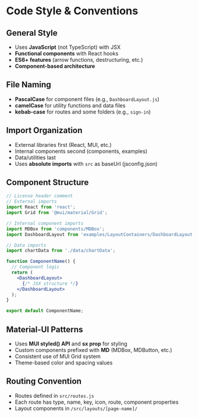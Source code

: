 # Code Style & Conventions

## General Style
- Uses **JavaScript** (not TypeScript) with JSX
- **Functional components** with React hooks
- **ES6+ features** (arrow functions, destructuring, etc.)
- **Component-based architecture**

## File Naming
- **PascalCase** for component files (e.g., `DashboardLayout.js`)
- **camelCase** for utility functions and data files  
- **kebab-case** for routes and some folders (e.g., `sign-in`)

## Import Organization
- External libraries first (React, MUI, etc.)
- Internal components second (components, examples)
- Data/utilities last
- Uses **absolute imports** with `src` as baseUrl (jsconfig.json)

## Component Structure
```jsx
// License header comment
// External imports
import React from 'react';
import Grid from '@mui/material/Grid';

// Internal component imports  
import MDBox from 'components/MDBox';
import DashboardLayout from 'examples/LayoutContainers/DashboardLayout';

// Data imports
import chartData from './data/chartData';

function ComponentName() {
  // Component logic
  return (
    <DashboardLayout>
      {/* JSX structure */}
    </DashboardLayout>
  );
}

export default ComponentName;
```

## Material-UI Patterns
- Uses **MUI styled() API** and **sx prop** for styling
- Custom components prefixed with **MD** (MDBox, MDButton, etc.)
- Consistent use of MUI Grid system
- Theme-based color and spacing values

## Routing Convention
- Routes defined in `src/routes.js` 
- Each route has type, name, key, icon, route, component properties
- Layout components in `/src/layouts/[page-name]/`